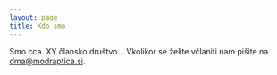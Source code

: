 ```yaml
---
layout: page
title: Kdo smo
---
```


Smo cca. XY člansko društvo...
Vkolikor se želite včlaniti nam pišite na [dma@modraptica.si](mailto:dma@modraptica.si).
